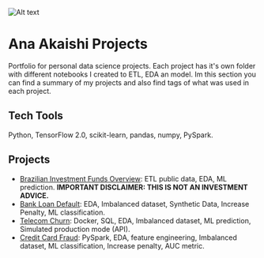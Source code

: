 ![Alt text](https://github.com/Ana-Akaishi/data-science-projects/blob/main/DS%20Github.png)

# Ana Akaishi Projects
Portfolio for personal data science projects. Each project has it's own folder with different notebooks I created to ETL, EDA an model. Im this section you can find a summary of my projects and also find tags of what was used in each project.

## Tech Tools
Python, TensorFlow 2.0, scikit-learn, pandas, numpy, PySpark.

## Projects
- [Brazilian Investment Funds Overview](https://github.com/Ana-Akaishi/data-science-projects/tree/main/Brazilian%20Investment%20Funds):  ETL public data, EDA, ML prediction.
**IMPORTANT DISCLAIMER: THIS IS NOT AN INVESTMENT ADVICE.**
- [Bank Loan Default](https://github.com/Ana-Akaishi/data-science-projects/tree/main/Bank_Loan_Default): EDA, Imbalanced dataset, Synthetic Data, Increase Penalty, ML classification.
- [Telecom Churn](https://github.com/Ana-Akaishi/data-science-projects/tree/main/Telecom_Churn): Docker, SQL, EDA, Imbalanced dataset, ML prediction, Simulated production mode (API).
- [Credit Card Fraud](https://github.com/Ana-Akaishi/data-science-projects/tree/main/Credit_card_fraud): PySpark, EDA, feature engineering, Imbalanced dataset, ML classification, Increase penalty, AUC metric.